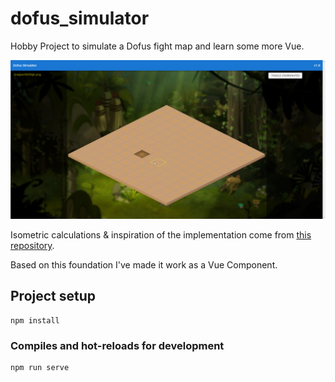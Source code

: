 # dofus_simulator

Hobby Project to simulate a Dofus fight map and learn some more Vue.

![Screenshot](public/images/Screenshot1.png)

Isometric calculations & inspiration of the implementation come from [this repository](https://github.com/nick-aschenbach/simple-isometric-tile-engine).

Based on this foundation I've made it work as a Vue Component.

## Project setup

```
npm install
```

### Compiles and hot-reloads for development

```
npm run serve
```
